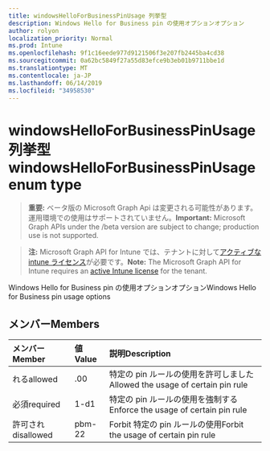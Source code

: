 ```yaml
---
title: windowsHelloForBusinessPinUsage 列挙型
description: Windows Hello for Business pin の使用オプションオプション
author: rolyon
localization_priority: Normal
ms.prod: Intune
ms.openlocfilehash: 9f1c16eede977d9121506f3e207fb2445ba4cd38
ms.sourcegitcommit: 0a62bc5849f27a55d83efce9b3eb01b9711bbe1d
ms.translationtype: MT
ms.contentlocale: ja-JP
ms.lasthandoff: 06/14/2019
ms.locfileid: "34958530"
---
```

# <a name="windowshelloforbusinesspinusage-enum-type"></a><span data-ttu-id="55fc3-103">windowsHelloForBusinessPinUsage 列挙型</span><span class="sxs-lookup"><span data-stu-id="55fc3-103">windowsHelloForBusinessPinUsage enum type</span></span>

> <span data-ttu-id="55fc3-104">**重要:** ベータ版の Microsoft Graph Api は変更される可能性があります。運用環境での使用はサポートされていません。</span><span class="sxs-lookup"><span data-stu-id="55fc3-104">**Important:** Microsoft Graph APIs under the /beta version are subject to change; production use is not supported.</span></span>

> <span data-ttu-id="55fc3-105">**注:** Microsoft Graph API for Intune では、テナントに対して[アクティブな intune ライセンス](https://go.microsoft.com/fwlink/?linkid=839381)が必要です。</span><span class="sxs-lookup"><span data-stu-id="55fc3-105">**Note:** The Microsoft Graph API for Intune requires an [active Intune license](https://go.microsoft.com/fwlink/?linkid=839381) for the tenant.</span></span>

<span data-ttu-id="55fc3-106">Windows Hello for Business pin の使用オプションオプション</span><span class="sxs-lookup"><span data-stu-id="55fc3-106">Windows Hello for Business pin usage options</span></span>

## <a name="members"></a><span data-ttu-id="55fc3-107">メンバー</span><span class="sxs-lookup"><span data-stu-id="55fc3-107">Members</span></span>
|<span data-ttu-id="55fc3-108">メンバー</span><span class="sxs-lookup"><span data-stu-id="55fc3-108">Member</span></span>|<span data-ttu-id="55fc3-109">値</span><span class="sxs-lookup"><span data-stu-id="55fc3-109">Value</span></span>|<span data-ttu-id="55fc3-110">説明</span><span class="sxs-lookup"><span data-stu-id="55fc3-110">Description</span></span>|
|:---|:---|:---|
|<span data-ttu-id="55fc3-111">れる</span><span class="sxs-lookup"><span data-stu-id="55fc3-111">allowed</span></span>|<span data-ttu-id="55fc3-112">.0</span><span class="sxs-lookup"><span data-stu-id="55fc3-112">0</span></span>|<span data-ttu-id="55fc3-113">特定の pin ルールの使用を許可しました</span><span class="sxs-lookup"><span data-stu-id="55fc3-113">Allowed the usage of certain pin rule</span></span>|
|<span data-ttu-id="55fc3-114">必須</span><span class="sxs-lookup"><span data-stu-id="55fc3-114">required</span></span>|<span data-ttu-id="55fc3-115">1-d</span><span class="sxs-lookup"><span data-stu-id="55fc3-115">1</span></span>|<span data-ttu-id="55fc3-116">特定の pin ルールの使用を強制する</span><span class="sxs-lookup"><span data-stu-id="55fc3-116">Enforce the usage of certain pin rule</span></span>|
|<span data-ttu-id="55fc3-117">許可され</span><span class="sxs-lookup"><span data-stu-id="55fc3-117">disallowed</span></span>|<span data-ttu-id="55fc3-118">pbm-2</span><span class="sxs-lookup"><span data-stu-id="55fc3-118">2</span></span>|<span data-ttu-id="55fc3-119">Forbit 特定の pin ルールの使用</span><span class="sxs-lookup"><span data-stu-id="55fc3-119">Forbit the usage of certain pin rule</span></span>|





